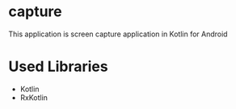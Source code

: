 # capture
This application is screen capture application in Kotlin for Android

# Used Libraries
* Kotlin
* RxKotlin
